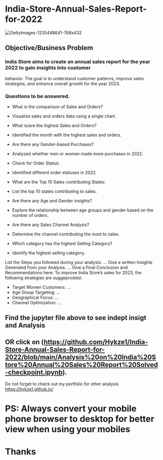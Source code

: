 # India-Store-Annual-Sales-Report-for-2022

![GettyImages-1235448641-768x432](https://github.com/Hykze1/-India-Store-Annual-Sales-Report-for-2022/assets/100960483/be49d288-ac9e-4c4f-bdc4-6a08b6349d61)

## Objective/Business Problem

### India Store aims to create an annual sales report for the year 2022 to gain insights into customer 
behavior. The goal is to understand customer patterns, improve sales strategies, and enhance overall 
growth for the year 2023.

### Questions to be answered.

- What is the comparison of Sales and Orders?
  
- Visualize sales and orders data using a single chart.
  
- What is/are the highest Sales and Orders? 

-  Identified the month with the highest sales and orders.
  
- Are there any Gender-based Purchases?
  
- Analyzed whether men or women made more purchases in 2022.
  
- Check for Order Status:
  
- Identified different order statuses in 2022.
  
- What are the Top 10 Sales-contributing States:
  
- List the top 10 states contributing to sales.
  
- Are there any Age and Gender insights?
  
- Explore the relationship between age groups and gender based on the number of orders.
  
- Are there any Sales Channel Analysis?
  
- Determine the channel contributing the most to sales.
  
- Which category has the highest Selling Category?
  
- Identify the highest selling category.
  
List the Steps you followed during your analysis:
…
Give a written Insights Generated from your Analysis.
…
Give a Final Conclusion and Recommendations here:
To improve India Store’s sales for 2023, the following strategies are suggeprosted:
- Target Women Customers: …
- Age Group Targeting: …
- Geographical Focus: …
- Channel Optimization: …

## Find the jupyter file above to see indept insigt and Analysis

## OR click on (https://github.com/Hykze1/India-Store-Annual-Sales-Report-for-2022/blob/main/Analysis%20on%20India%20Store%20Annual%20Sales%20Report%20Solved-checkpoint.ipynb). 

Do not forget to check out my portfolio for other analysis https://hykze1.github.io/ 

# PS: Always convert your mobile phone browser to desktop for better view when using your mobiles

# Thanks
